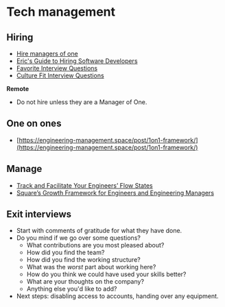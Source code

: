 # Tech management

## Hiring

- [Hire managers of one](https://signalvnoise.com/posts/1430-hire-managers-of-one)
- [Eric's Guide to Hiring Software Developers](https://news.ycombinator.com/item?id=20909461)
- [Favorite Interview Questions](https://news.ycombinator.com/item?id=20897510)
- [Culture Fit Interview Questions](https://news.ycombinator.com/item?id=21095438)

**Remote**

- Do not hire unless they are a Manager of One.

## One on ones

- [https://engineering-management.space/post/1on1-framework/](https://engineering-management.space/post/1on1-framework/)

## Manage

- [Track and Facilitate Your Engineers’ Flow States](https://firstround.com/review/track-and-facilitate-your-engineers-flow-states-in-this-simple-way/)
- [Square’s Growth Framework for Engineers and Engineering Managers](https://news.ycombinator.com/item?id=20530046)

## Exit interviews

- Start with comments of gratitude for what they have done.
- Do you mind if we go over some questions?
  - What contributions are you most pleased about?
  - How did you find the team?
  - How did you find the working structure?
  - What was the *worst* part about working here?
  - How do you think we could have used your skills better?
  - What are your thoughts on the company?
  - Anything else you'd like to add?
- Next steps: disabling access to accounts, handing over any equipment.
